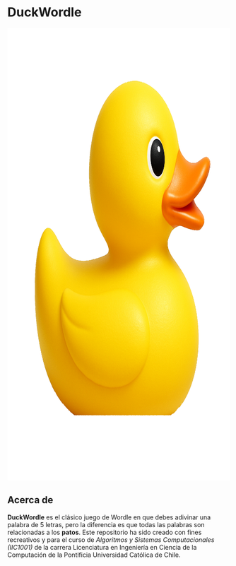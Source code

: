 # DuckWordle

<img alt="Pato" src="./assets/images/duck.png" width="1024" height="1024">

## Acerca de

**DuckWordle** es el clásico juego de Wordle en que debes adivinar una palabra de 5 letras, pero la diferencia es que todas las palabras son relacionadas a los **patos**. Este repositorio ha sido creado con fines recreativos y para el curso de *Algoritmos y Sistemas Computacionales (IIC1001)* de la carrera Licenciatura en Ingeniería en Ciencia de la Computación de la Pontificia Universidad Católica de Chile.